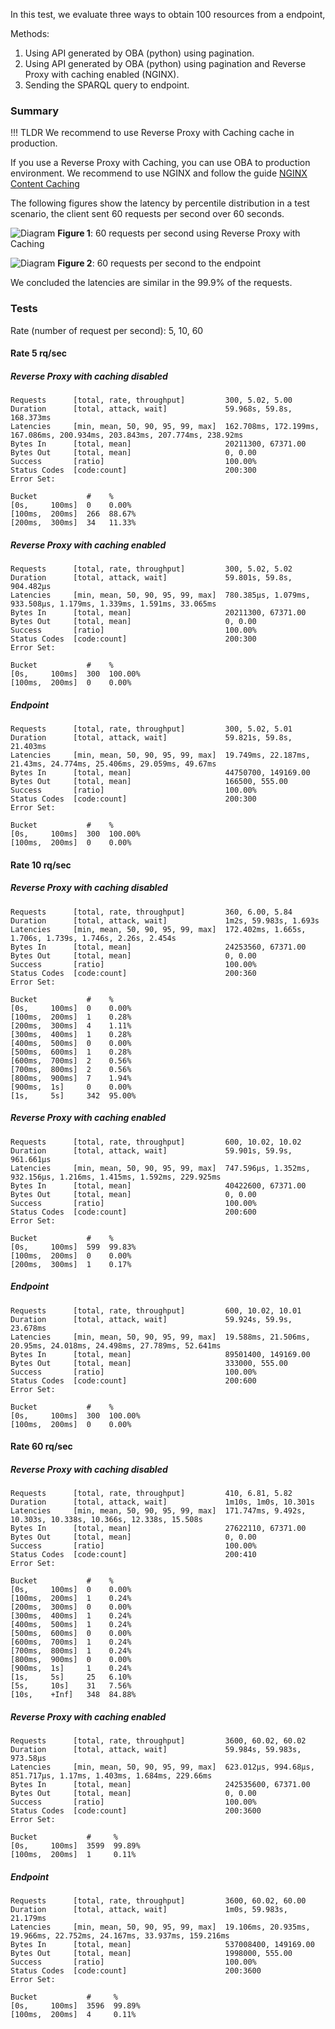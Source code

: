 
In this test, we evaluate three ways to obtain 100 resources from a endpoint,

Methods:

1. Using API generated by OBA (python) using pagination.
2. Using API generated by OBA (python) using pagination and Reverse Proxy with caching enabled (NGINX).
3. Sending the SPARQL query to endpoint.


### Summary

!!! TLDR
    We recommend to use Reverse Proxy with Caching cache in production.

If you use a Reverse Proxy with Caching, you can use OBA to production environment. We recommend to use NGINX and follow the guide [NGINX Content Caching](https://docs.nginx.com/nginx/admin-guide/content-cache/content-caching/)

The following figures show the latency by percentile distribution in a test scenario, the client sent 60 requests per second over 60 seconds.

![Diagram](figures/api_cached.png)
**Figure 1**: 60 requests per second using Reverse Proxy with Caching

![Diagram](figures/endpoint.png)
**Figure 2**: 60 requests per second to the endpoint

We concluded the latencies are similar in the 99.9% of the requests.

### Tests

Rate (number of request per second): 5, 10, 60


#### Rate 5 rq/sec

##### Reverse Proxy with caching disabled

```
Requests      [total, rate, throughput]         300, 5.02, 5.00
Duration      [total, attack, wait]             59.968s, 59.8s, 168.373ms
Latencies     [min, mean, 50, 90, 95, 99, max]  162.708ms, 172.199ms, 167.086ms, 200.934ms, 203.843ms, 207.774ms, 238.92ms
Bytes In      [total, mean]                     20211300, 67371.00
Bytes Out     [total, mean]                     0, 0.00
Success       [ratio]                           100.00%
Status Codes  [code:count]                      200:300  
Error Set:
```

```
Bucket           #    %      
[0s,     100ms]  0    0.00%
[100ms,  200ms]  266  88.67%  
[200ms,  300ms]  34   11.33%  
```

##### Reverse Proxy with caching enabled

```
Requests      [total, rate, throughput]         300, 5.02, 5.02
Duration      [total, attack, wait]             59.801s, 59.8s, 904.482µs
Latencies     [min, mean, 50, 90, 95, 99, max]  780.385µs, 1.079ms, 933.508µs, 1.179ms, 1.339ms, 1.591ms, 33.065ms
Bytes In      [total, mean]                     20211300, 67371.00
Bytes Out     [total, mean]                     0, 0.00
Success       [ratio]                           100.00%
Status Codes  [code:count]                      200:300  
Error Set:
```

```
Bucket           #    %        
[0s,     100ms]  300  100.00% 
[100ms,  200ms]  0    0.00%
```

##### Endpoint

```
Requests      [total, rate, throughput]         300, 5.02, 5.01
Duration      [total, attack, wait]             59.821s, 59.8s, 21.403ms
Latencies     [min, mean, 50, 90, 95, 99, max]  19.749ms, 22.187ms, 21.43ms, 24.774ms, 25.406ms, 29.059ms, 49.67ms
Bytes In      [total, mean]                     44750700, 149169.00
Bytes Out     [total, mean]                     166500, 555.00
Success       [ratio]                           100.00%
Status Codes  [code:count]                      200:300  
Error Set:

```

```
Bucket           #    %        
[0s,     100ms]  300  100.00%  
[100ms,  200ms]  0    0.00%
```

#### Rate 10 rq/sec

##### Reverse Proxy with caching disabled

```
Requests      [total, rate, throughput]         360, 6.00, 5.84
Duration      [total, attack, wait]             1m2s, 59.983s, 1.693s
Latencies     [min, mean, 50, 90, 95, 99, max]  172.402ms, 1.665s, 1.706s, 1.739s, 1.746s, 2.26s, 2.454s
Bytes In      [total, mean]                     24253560, 67371.00
Bytes Out     [total, mean]                     0, 0.00
Success       [ratio]                           100.00%
Status Codes  [code:count]                      200:360  
Error Set:
```

```
Bucket           #    %       
[0s,     100ms]  0    0.00%
[100ms,  200ms]  1    0.28%
[200ms,  300ms]  4    1.11%
[300ms,  400ms]  1    0.28%
[400ms,  500ms]  0    0.00%
[500ms,  600ms]  1    0.28%
[600ms,  700ms]  2    0.56%
[700ms,  800ms]  2    0.56%
[800ms,  900ms]  7    1.94%   
[900ms,  1s]     0    0.00%
[1s,     5s]     342  95.00% 
```

##### Reverse Proxy with caching enabled

```
Requests      [total, rate, throughput]         600, 10.02, 10.02
Duration      [total, attack, wait]             59.901s, 59.9s, 961.661µs
Latencies     [min, mean, 50, 90, 95, 99, max]  747.596µs, 1.352ms, 932.156µs, 1.216ms, 1.415ms, 1.592ms, 229.925ms
Bytes In      [total, mean]                     40422600, 67371.00
Bytes Out     [total, mean]                     0, 0.00
Success       [ratio]                           100.00%
Status Codes  [code:count]                      200:600
Error Set:
```

```
Bucket           #    %       
[0s,     100ms]  599  99.83% 
[100ms,  200ms]  0    0.00%
[200ms,  300ms]  1    0.17%
```

##### Endpoint


```
Requests      [total, rate, throughput]         600, 10.02, 10.01
Duration      [total, attack, wait]             59.924s, 59.9s, 23.678ms
Latencies     [min, mean, 50, 90, 95, 99, max]  19.588ms, 21.506ms, 20.95ms, 24.018ms, 24.498ms, 27.789ms, 52.641ms
Bytes In      [total, mean]                     89501400, 149169.00
Bytes Out     [total, mean]                     333000, 555.00
Success       [ratio]                           100.00%
Status Codes  [code:count]                      200:600  
Error Set:
```


```
Bucket           #    %       
[0s,     100ms]  300  100.00% 
[100ms,  200ms]  0    0.00%
```

#### Rate 60 rq/sec

##### Reverse Proxy with caching disabled

```
Requests      [total, rate, throughput]         410, 6.81, 5.82
Duration      [total, attack, wait]             1m10s, 1m0s, 10.301s
Latencies     [min, mean, 50, 90, 95, 99, max]  171.747ms, 9.492s, 10.303s, 10.338s, 10.366s, 12.338s, 15.508s
Bytes In      [total, mean]                     27622110, 67371.00
Bytes Out     [total, mean]                     0, 0.00
Success       [ratio]                           100.00%
Status Codes  [code:count]                      200:410
Error Set:

```


```
Bucket           #    %       
[0s,     100ms]  0    0.00%
[100ms,  200ms]  1    0.24%
[200ms,  300ms]  0    0.00%
[300ms,  400ms]  1    0.24%
[400ms,  500ms]  1    0.24%
[500ms,  600ms]  0    0.00%
[600ms,  700ms]  1    0.24%
[700ms,  800ms]  1    0.24%
[800ms,  900ms]  0    0.00%
[900ms,  1s]     1    0.24%
[1s,     5s]     25   6.10%   
[5s,     10s]    31   7.56%   
[10s,    +Inf]   348  84.88%  
```
##### Reverse Proxy with caching enabled


```
Requests      [total, rate, throughput]         3600, 60.02, 60.02
Duration      [total, attack, wait]             59.984s, 59.983s, 973.58µs
Latencies     [min, mean, 50, 90, 95, 99, max]  623.012µs, 994.68µs, 851.717µs, 1.17ms, 1.403ms, 1.684ms, 229.66ms
Bytes In      [total, mean]                     242535600, 67371.00
Bytes Out     [total, mean]                     0, 0.00
Success       [ratio]                           100.00%
Status Codes  [code:count]                      200:3600  
Error Set:
```

```
Bucket           #     %       
[0s,     100ms]  3599  99.89% 
[100ms,  200ms]  1     0.11%
```

##### Endpoint

```
Requests      [total, rate, throughput]         3600, 60.02, 60.00
Duration      [total, attack, wait]             1m0s, 59.983s, 21.179ms
Latencies     [min, mean, 50, 90, 95, 99, max]  19.106ms, 20.935ms, 19.966ms, 22.752ms, 24.167ms, 33.937ms, 159.216ms
Bytes In      [total, mean]                     537008400, 149169.00
Bytes Out     [total, mean]                     1998000, 555.00
Success       [ratio]                           100.00%
Status Codes  [code:count]                      200:3600
Error Set:

```

```
Bucket           #     %       
[0s,     100ms]  3596  99.89% 
[100ms,  200ms]  4     0.11%
```
